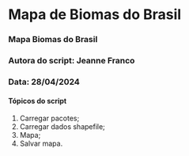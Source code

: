 # Mapa de Biomas do Brasil

### Mapa Biomas do Brasil 
### Autora do script: Jeanne Franco 
### Data: 28/04/2024

#### Tópicos do script

1. Carregar pacotes;
2. Carregar dados shapefile;
3. Mapa;
4. Salvar mapa.
